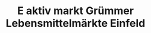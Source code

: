 ---
title: "E aktiv markt Grümmer Lebensmittelmärkte Einfeld"
url: /neumuenster/e-aktiv-markt-gruemmer-lebensmittelmaerkte-einfeld/
shop: Supermarkt
---